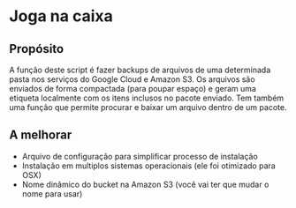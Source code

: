 # Joga na caixa



## Propósito
A função deste script é fazer backups de arquivos de uma determinada pasta nos serviços do Google Cloud e Amazon S3. Os arquivos são enviados de forma compactada (para poupar espaço) e geram uma etiqueta localmente com os itens inclusos no pacote enviado. Tem também uma função que permite procurar e baixar um arquivo dentro de um pacote. 

## A melhorar
* Arquivo de configuração para simplificar processo de instalação 
* Instalação em multiplos sistemas operacionais (ele foi otimizado para OSX)
* Nome dinâmico do bucket na Amazon S3 (você vai ter que mudar o nome para usar)




